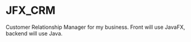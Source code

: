 # JFX_CRM
Customer Relationship Manager for my business. Front will use JavaFX, backend will use Java.
